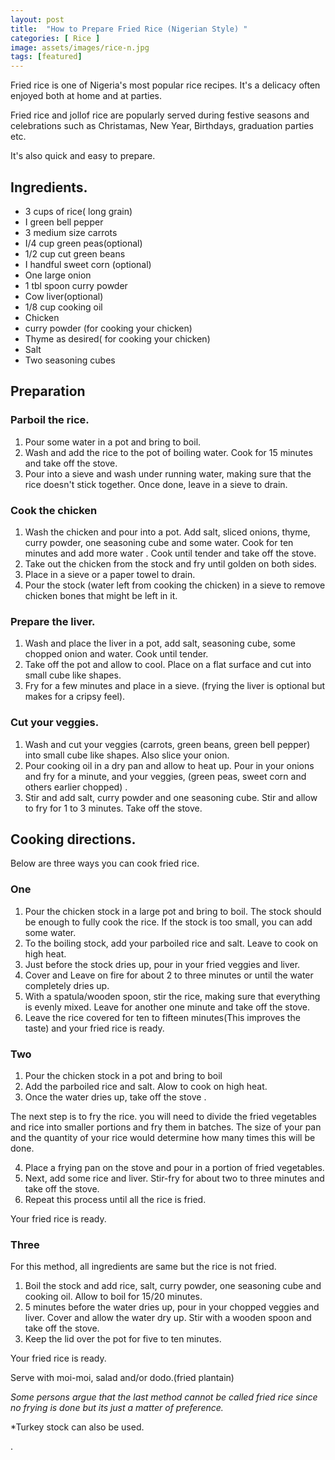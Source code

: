 ```yaml
---
layout: post
title:  "How to Prepare Fried Rice (Nigerian Style) "
categories: [ Rice ]
image: assets/images/rice-n.jpg
tags: [featured]
---
```



Fried rice is one of Nigeria's most popular rice recipes. It's a delicacy often enjoyed both at home and at parties. 

Fried rice and jollof rice are popularly served during festive seasons and celebrations such as Christamas, New Year, Birthdays, graduation parties etc.

It's also quick and easy to prepare.

## Ingredients. 
- 3  cups of rice( long grain) 
- I green bell pepper 
- 3 medium size carrots
- I/4 cup green peas(optional)
- 1/2 cup cut green beans 
- I handful sweet corn (optional) 
- One large onion
- 1  tbl spoon curry powder 
- Cow liver(optional)
- 1/8  cup cooking oil 
- Chicken
- curry powder (for cooking your chicken) 
- Thyme as desired( for cooking your chicken)
- Salt
- Two seasoning cubes

## Preparation 

### Parboil the rice. 
1. Pour some water in a pot and bring to boil. 
2. Wash and add the rice to the pot of boiling water. Cook for 15 minutes and take off the stove. 
3. Pour into a sieve and wash under running water, making sure that the rice doesn't stick together. Once done, leave in a sieve to drain. 

### Cook the chicken 
1. Wash the chicken and pour into a pot. Add salt, sliced onions, thyme, curry powder, one seasoning cube and  some water.  Cook for ten minutes and add more water . Cook until tender and take off the stove.
2.  Take out the chicken from the stock and fry until golden on both sides. 
3. Place in a sieve or a paper towel to drain. 
4. Pour the stock (water left from cooking the chicken) in a sieve to remove chicken bones that might be left in it.

### Prepare the liver. 
1. Wash and place the liver in a pot, add salt,  seasoning cube, some chopped onion and water. Cook until tender. 
2. Take off the pot and allow to cool. Place on a flat surface and cut into small cube like shapes. 
1. Fry for a few minutes and place in a sieve. (frying the liver is optional but makes for a cripsy feel). 
   
### Cut your veggies. 
1. Wash and cut your veggies (carrots, green beans, green bell pepper) into small cube like shapes. Also slice your onion. 
2. Pour cooking oil in a dry pan and allow to heat up. Pour in your onions and fry for a minute, and your veggies, (green peas, sweet corn and others earlier chopped) .
3. Stir and add salt, curry powder and one seasoning cube. Stir and allow to fry for 1 to 3 minutes. Take off the stove. 

## Cooking directions.
Below are three ways you can cook fried rice. 
### One
1. Pour the  chicken stock in a large pot and bring to boil. The stock should be enough to fully cook the rice. If the stock is too small, you can add some water.  
2. To the boiling stock, add your parboiled rice and salt. Leave to cook on high heat.
3. Just before the stock dries up,  pour in your fried veggies and liver. 
4. Cover and Leave on fire for about 2 to three minutes or until the water completely dries up. 
5. With a spatula/wooden spoon, stir the rice, making sure that everything is evenly mixed. Leave for another one minute and take off the stove. 
6. Leave the rice covered for ten to fifteen minutes(This improves the taste) and your fried rice is ready. 
### Two
1. Pour the chicken stock in a pot and bring to boil
2. Add the parboiled rice and salt. Alow to cook on high heat. 
3. Once the water dries up,  take off the stove .
 
The next step is to fry the rice. you will need to divide the fried vegetables and rice into smaller portions and fry them in batches. The size of your pan and the quantity of your rice would determine how many times this will be done.

4. Place a frying pan on the stove and pour in a portion of fried vegetables. 
5. Next, add some rice and liver. Stir-fry for about two to three minutes and take off the stove. 
6. Repeat this process until all the rice is fried.
 
  Your fried rice is ready. 

### Three
 For this method, all ingredients are same but the rice is not fried. 
1. Boil the stock and add rice, salt, curry powder, one seasoning cube and cooking oil. Allow to boil for 15/20 minutes. 
2. 5 minutes before the water dries up, pour in your chopped veggies and liver. Cover and allow the water dry up. Stir with a wooden spoon and take off the stove. 
3. Keep the lid over the pot for five to ten minutes.


Your fried rice is ready. 

Serve with moi-moi, salad and/or dodo.(fried plantain) 

_Some persons argue that the last method cannot be called fried rice since no frying is done but its just a matter of preference._

*Turkey stock can also be used. 





.
